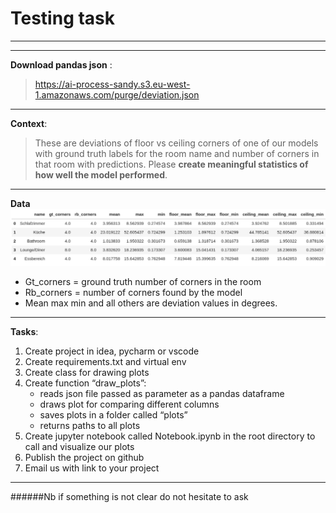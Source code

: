 # Testing task
---
---

**Download pandas json** :
>https://ai-process-sandy.s3.eu-west-1.amazonaws.com/purge/deviation.json
***
**Context**:
>These are deviations of floor vs ceiling corners of one of our models with ground truth labels
for the room name and number of corners in that room with predictions. Please **create
meaningful statistics of how well the model performed**.
***
**Data**
![](table.png)

* Gt_corners = ground truth number of corners in the room
* Rb_corners = number of corners found by the model
* Mean max min and all others are deviation values in degrees.
***

**Tasks**:
1. Create project in idea, pycharm or vscode
2. Create requirements.txt and virtual env
3. Create class for drawing plots
4. Create function “draw_plots”:
    * reads json file passed as parameter as a pandas dataframe
    * draws plot for comparing different columns
    * saves plots in a folder called “plots”
    * returns paths to all plots
5. Create jupyter notebook called Notebook.ipynb in the root directory to call and visualize our
   plots
6. Publish the project on github
7. Email us with link to your project
***
   ######Nb if something is not clear do not hesitate to ask